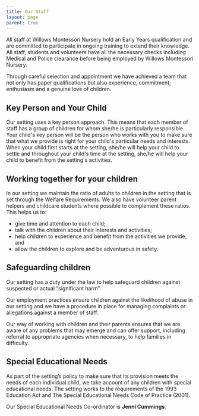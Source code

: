 ```yaml
---
title: Our Staff
layout: page
parent: true
---
```


All staff at Willows Montessori Nursery hold an Early Years qualification and are committed to participate in ongoing training to extend their knowledge.  All staff, students and volunteers have all the necessary checks including Medical and Police clearance before being employed by Willows Montessori Nursery.

Through careful selection and appointment we have achieved a team that not only has paper qualifications but also experience, commitment, enthusiasm and a genuine love of children.

## Key Person and Your Child

Our setting uses a key person approach. This means that each member of staff has a group of children for whom she/he is particularly responsible. Your child's key person will be the person who works with you to make sure that what we provide is right for your child's particular needs and interests. When your child first starts at the setting, she/he will help your child to settle and throughout your child's time at the setting, she/he will help your child to benefit from the setting's activities.

## Working together for your children

In our setting we maintain the ratio of adults to children in the setting that is set through the Welfare Requirements. We also have volunteer parent helpers and childcare students where possible to complement these ratios. This helps us to:
- give time and attention to each child;
- talk with the children about their interests and activities;
- help children to experience and benefit from the activities we provide; and
- allow the children to explore and be adventurous in safety.

## Safeguarding children

Our setting has a duty under the law to help safeguard children against suspected or actual “significant harm”.

Our employment practices ensure children against the likelihood of abuse in our setting and we have a procedure in place for managing complaints or allegations against a member of staff.

Our way of working with children and their parents ensures that we are aware of any problems that may emerge and can offer support, including referral to appropriate agencies when necessary, to help families in difficulty.

## Special Educational Needs

As part of the setting’s policy to make sure that its provision meets the needs of each individual child, we take account of any children with special educational needs.  The setting works to the requirements of the 1993 Education Act and The Special Educational Needs Code of Practice (2001).

Our Special Educational Needs Co-ordinator is **Jenni Cummings**.
